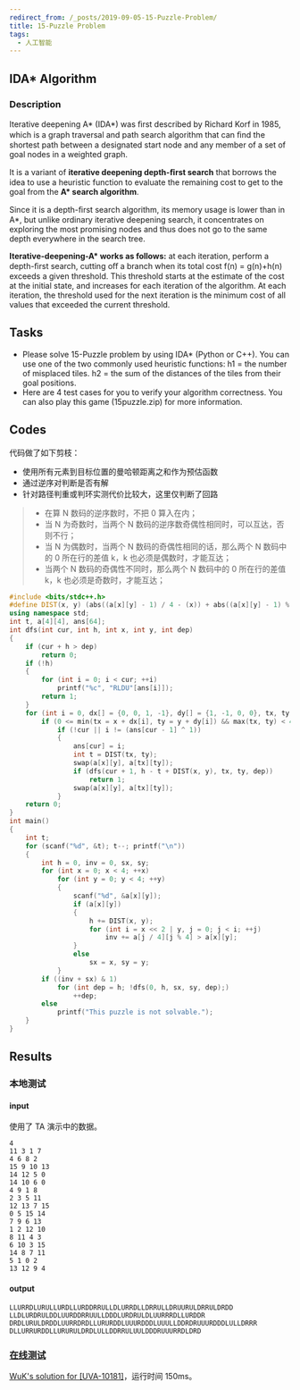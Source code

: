 ```yaml
---
redirect_from: /_posts/2019-09-05-15-Puzzle-Problem/
title: 15-Puzzle Problem
tags:
  - 人工智能
---
```


## IDA\* Algorithm

### Description

Iterative deepening A* (IDA*) was ﬁrst described by Richard Korf in 1985, which is a graph traversal and path search algorithm that can ﬁnd the shortest path between a designated start node and any member of a set of goal nodes in a weighted graph.

It is a variant of **iterative deepening depth-ﬁrst search** that borrows the idea to use a heuristic function to evaluate the remaining cost to get to the goal from the **A\* search algorithm**.

Since it is a depth-ﬁrst search algorithm, its memory usage is lower than in A\*, but unlike ordinary iterative deepening search, it concentrates on exploring the most promising nodes and thus does not go to the same depth everywhere in the search tree.

**Iterative-deepening-A\* works as follows:** at each iteration, perform a depth-ﬁrst search, cutting oﬀ a branch when its total cost f(n) = g(n)+h(n) exceeds a given threshold. This threshold starts at the estimate of the cost at the initial state, and increases for each iteration of the algorithm. At each iteration, the threshold used for the next iteration is the minimum cost of all values that exceeded the current threshold.

## Tasks

- Please solve 15-Puzzle problem by using IDA\* (Python or C++). You can use one of the two commonly used heuristic functions: h1 = the number of misplaced tiles. h2 = the sum of the distances of the tiles from their goal positions.
- Here are 4 test cases for you to verify your algorithm correctness. You can also play this game (15puzzle.zip) for more information.

## Codes

代码做了如下剪枝：

- 使用所有元素到目标位置的曼哈顿距离之和作为预估函数
- 通过逆序对判断是否有解
- 针对路径判重或判环实测代价比较大，这里仅判断了回路

> - 在算 N 数码的逆序数时，不把 0 算入在内；
> - 当 N 为奇数时，当两个 N 数码的逆序数奇偶性相同时，可以互达，否则不行；
> - 当 N 为偶数时，当两个 N 数码的奇偶性相同的话，那么两个 N 数码中的 0 所在行的差值 k，k 也必须是偶数时，才能互达；
> - 当两个 N 数码的奇偶性不同时，那么两个 N 数码中的 0 所在行的差值 k，k 也必须是奇数时，才能互达；

```cpp
#include <bits/stdc++.h>
#define DIST(x, y) (abs((a[x][y] - 1) / 4 - (x)) + abs((a[x][y] - 1) % 4 - (y)))
using namespace std;
int t, a[4][4], ans[64];
int dfs(int cur, int h, int x, int y, int dep)
{
	if (cur + h > dep)
		return 0;
	if (!h)
	{
		for (int i = 0; i < cur; ++i)
			printf("%c", "RLDU"[ans[i]]);
		return 1;
	}
	for (int i = 0, dx[] = {0, 0, 1, -1}, dy[] = {1, -1, 0, 0}, tx, ty; i < 4; ++i)
		if (0 <= min(tx = x + dx[i], ty = y + dy[i]) && max(tx, ty) < 4)
			if (!cur || i != (ans[cur - 1] ^ 1))
			{
				ans[cur] = i;
				int t = DIST(tx, ty);
				swap(a[x][y], a[tx][ty]);
				if (dfs(cur + 1, h - t + DIST(x, y), tx, ty, dep))
					return 1;
				swap(a[x][y], a[tx][ty]);
			}
	return 0;
}
int main()
{
	int t;
	for (scanf("%d", &t); t--; printf("\n"))
	{
		int h = 0, inv = 0, sx, sy;
		for (int x = 0; x < 4; ++x)
			for (int y = 0; y < 4; ++y)
			{
				scanf("%d", &a[x][y]);
				if (a[x][y])
				{
					h += DIST(x, y);
					for (int i = x << 2 | y, j = 0; j < i; ++j)
						inv += a[j / 4][j % 4] > a[x][y];
				}
				else
					sx = x, sy = y;
			}
		if ((inv + sx) & 1)
			for (int dep = h; !dfs(0, h, sx, sy, dep);)
				++dep;
		else
			printf("This puzzle is not solvable.");
	}
}
```

## Results

### 本地测试

#### input

使用了 TA 演示中的数据。

```shell
4
11 3 1 7
4 6 8 2
15 9 10 13
14 12 5 0
14 10 6 0
4 9 1 8
2 3 5 11
12 13 7 15
0 5 15 14
7 9 6 13
1 2 12 10
8 11 4 3
6 10 3 15
14 8 7 11
5 1 0 2
13 12 9 4
```

#### output

```shell
LLURRDLURULLURDLLURDDRRULLDLURRDLLDRRULLDRUURULDRRULDRDD
LLDLURDRULDDLUURDDRRUULLDDDLURDRULDLUURRRDLLURDDR
DRDLURULDRDDLUURRDRDLLURURDDLUUURDDDLUUULLDDRDRUUURDDDLULLDRRR
DLLURRURDDLLURURULDRDLULLDDRRULUULDDDRUUURRDLDRD
```

### [在线测试](https://vjudge.net/problem/UVA-10181)

[WuK's solution for [UVA-10181]](https://vjudge.net/solution/21644000)，运行时间 150ms。
